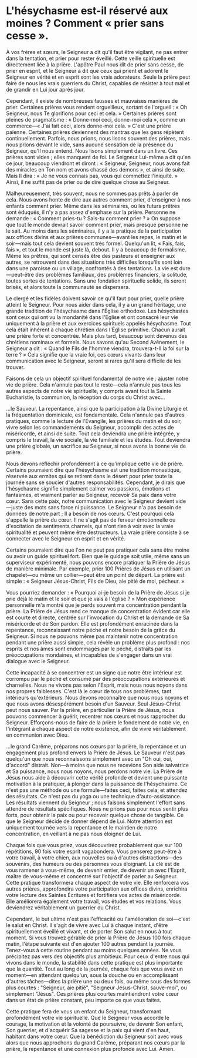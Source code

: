 # L'hésychasme est-il réservé aux moines ? Comment « prier sans cesse ».

À vos frères et sœurs, le Seigneur a dit qu'il faut être vigilant, ne pas entrer dans la tentation, et prier pour rester éveillé. Cette veille spirituelle est directement liée à la prière. L'apôtre Paul nous dit de prier sans cesse, de prier en esprit, et le Seigneur a dit que ceux qui prient et adorent le Seigneur en vérité et en esprit sont les vrais adorateurs. Seule la prière peut faire de nous les vrais guerriers du Christ, capables de résister à tout mal et de grandir en Lui jour après jour.

Cependant, il existe de nombreuses fausses et mauvaises manières de prier. Certaines prières vous rendent orgueilleux, sortant de l'orgueil : « Oh Seigneur, nous Te glorifions pour ceci et cela. » Certaines prières sont pleines de pragmatisme : « Donne-moi ceci, donne-moi cela », comme un commerce—« J'ai fait ceci, alors donne-moi cela. » C'est une prière païenne. Certaines prières deviennent des mantras que les gens répètent continuellement. Parfois, nous prions, nous lisons souvent des prières, mais nous prions devant le vide, sans aucune sensation de la présence du Seigneur, qu'Il nous entend. Nous lisons simplement dans un livre. Ces prières sont vides ; elles manquent de foi. Le Seigneur Lui-même a dit qu'en ce jour, beaucoup viendront et diront : « Seigneur, Seigneur, nous avons fait des miracles en Ton nom et avons chassé des démons », et ainsi de suite. Mais Il dira : « Je ne vous connais pas, vous qui commettez l'iniquité. » Ainsi, il ne suffit pas de prier ou de dire quelque chose au Seigneur.

Malheureusement, très souvent, nous ne sommes pas prêts à parler de cela. Nous avons honte de dire aux autres comment prier, d'enseigner à nos enfants comment prier. Même dans les séminaires, où les futurs prêtres sont éduqués, il n'y a pas assez d'emphase sur la prière. Personne ne demande : « Comment pries-tu ? Sais-tu comment prier ? » On suppose que tout le monde devrait savoir comment prier, mais presque personne ne le sait. Au moins dans les séminaires, il y a la pratique de la participation aux offices divins et aux prières communes—avant les repas, le matin et le soir—mais tout cela devient souvent très formel. Quelqu'un lit, « Fais, fais, fais », et tout le monde est juste là, debout. Il y a beaucoup de formalisme. Même les prêtres, qui sont censés être des pasteurs et enseigner aux autres, se retrouvent dans des situations très difficiles lorsqu'ils sont loin dans une paroisse ou un village, confrontés à des tentations. La vie est dure—peut-être des problèmes familiaux, des problèmes financiers, la solitude, toutes sortes de tentations. Sans une fondation spirituelle solide, ils seront brisés, et alors toute la communauté se dispersera.

Le clergé et les fidèles doivent savoir ce qu'il faut pour prier, quelle prière atteint le Seigneur. Pour nous aider dans cela, il y a un grand héritage, une grande tradition de l'hésychasme dans l'Église orthodoxe. Les hésychastes sont ceux qui ont vu la mondanité dans l'Église et ont consacré leur vie uniquement à la prière et aux exercices spirituels appelés hésychasme. Tout cela était inhérent à chaque chrétien dans l'Église primitive. Chacun aurait une prière forte et concentrée. Mais plus tard, beaucoup sont devenus des chrétiens nominaux et formels. Nous savons qu'au Second Avènement, le Seigneur a dit : « Quand le Fils de l'homme viendra, trouvera-t-Il la foi sur la terre ? » Cela signifie que la vraie foi, ces cœurs vivants dans leur communication avec le Seigneur, seront si rares qu'il sera difficile de les trouver.

Faisons de cela un objectif spirituel fondamental de notre vie : ajuster notre vie de prière. Cela n'annule pas tout le reste—cela n'annule pas tous les autres aspects de notre vie spirituelle, y compris avant tout la Sainte Eucharistie, la communion, la réception du corps du Christ avec...

...le Sauveur. La repentance, ainsi que la participation à la Divine Liturgie et la fréquentation dominicale, est fondamentale. Cela n'annule pas d'autres pratiques, comme la lecture de l'Évangile, les prières du matin et du soir, vivre selon les commandements du Seigneur, accomplir des actes de miséricorde, et ainsi de suite. Tout cela deviendra une prière intégrée, y compris le travail, la vie sociale, la vie familiale et les études. Tout deviendra une prière globale, un sacrifice au Seigneur, si nous avons la bonne vie de prière.

Nous devons réfléchir profondément à ce qu'implique cette vie de prière. Certains pourraient dire que l'hésychasme est une tradition monastique, réservée aux ermites qui se retirent dans le désert pour prier toute la journée sans se soucier d'autres responsabilités. Cependant, je dirais que l'hésychasme signifie simplement calmer vos passions, émotions et fantasmes, et vraiment parler au Seigneur, recevoir Sa paix dans votre cœur. Sans cette paix, notre communication avec le Seigneur devient vide—juste des mots sans force ni puissance. Le Seigneur n'a pas besoin de données de notre part ; Il a besoin de nos cœurs. C'est pourquoi cela s'appelle la prière du cœur. Il ne s'agit pas de ferveur émotionnelle ou d'excitation de sentiments charnels, qui n'ont rien à voir avec la vraie spiritualité et peuvent même être destructeurs. La vraie prière consiste à se connecter avec le Seigneur en esprit et en vérité.

Certains pourraient dire que l'on ne peut pas pratiquer cela sans être moine ou avoir un guide spirituel fort. Bien que le guidage soit utile, même sans un superviseur expérimenté, nous pouvons encore pratiquer la Prière de Jésus de manière minimale. Par exemple, prier 100 Prières de Jésus en utilisant un chapelet—ou même un collier—peut être un point de départ. La prière est simple : « Seigneur Jésus-Christ, Fils de Dieu, aie pitié de moi, pécheur. »

Vous pourriez demander : « Pourquoi ai-je besoin de la Prière de Jésus si je prie déjà le matin et le soir et que je vais à l'église ? » Mon expérience personnelle m'a montré que je perds souvent ma concentration pendant la prière. La Prière de Jésus rend ce manque de concentration évident car elle est courte et directe, centrée sur l'invocation du Christ et la demande de Sa miséricorde et de Son pardon. Elle est profondément enracinée dans la repentance, reconnaissant notre péché et notre besoin de la grâce du Seigneur. Si nous ne pouvons même pas maintenir notre concentration pendant une prière aussi simple, cela révèle un problème plus profond : nos esprits et nos âmes sont endommagés par le péché, distraits par les préoccupations mondaines, et incapables de s'engager dans un vrai dialogue avec le Seigneur.

Cette incapacité à se concentrer est un signe que notre être intérieur est corrompu par le péché et consumé par des préoccupations extérieures et charnelles. Nous ne vivons pas selon l'Esprit, mais nous nous noyons dans nos propres faiblesses. C'est là le cœur de tous nos problèmes, tant intérieurs qu'extérieurs. Nous devons reconnaître que nous nous noyons et que nous avons désespérément besoin d'un Sauveur. Seul Jésus-Christ peut nous sauver. Par la prière, en particulier la Prière de Jésus, nous pouvons commencer à guérir, recentrer nos cœurs et nous rapprocher du Seigneur. Efforçons-nous de faire de la prière le fondement de notre vie, en l'intégrant à chaque aspect de notre existence, afin de vivre véritablement en communion avec Dieu.

...le grand Carême, préparons nos cœurs par la prière, la repentance et un engagement plus profond envers la Prière de Jésus. Le Sauveur n'est pas quelqu'un que nous reconnaissons simplement avec un "Oh oui, oui, d'accord" distrait. Non—à moins que nous ne recevions Son aide salvatrice et Sa puissance, nous nous noyons, nous perdons notre vie. La Prière de Jésus nous aide à découvrir cette vérité profonde et devient une puissante motivation à la pratiquer, à plonger dans la puissance de l'hésychasme. Ce n'est pas une méthode ou une formule—faites ceci, faites cela, et attendez des résultats. Ce n'est pas du yoga ou une technique d'auto-assistance. Les résultats viennent du Seigneur ; nous faisons simplement l'effort sans attendre de résultats spécifiques. Nous ne prions pas pour nous sentir plus forts, pour obtenir la paix ou pour recevoir quelque chose de tangible. Ce que le Seigneur décide de donner dépend de Lui. Notre attention est uniquement tournée vers la repentance et le maintien de notre concentration, en veillant à ne pas nous éloigner de Lui.

Chaque fois que vous priez, vous découvrirez probablement que sur 100 répétitions, 90 fois votre esprit vagabondera. Vous penserez peut-être à votre travail, à votre chien, aux nouvelles ou à d'autres distractions—des souvenirs, des humeurs ou des personnes vous éloignant. La clé est de vous ramener à vous-même, de devenir entier, de devenir un avec l'Esprit, maître de vous-même et concentré sur l'objectif de parler au Seigneur. Cette pratique transformera chaque aspect de votre vie. Elle renforcera vos autres prières, approfondira votre participation aux offices divins, enrichira votre lecture des Saintes Écritures et fortifiera vos actes de miséricorde. Elle améliorera également votre travail, vos études et vos relations. Vous deviendrez véritablement un guerrier du Christ.

Cependant, le but ultime n'est pas l'efficacité ou l'amélioration de soi—c'est le salut en Christ. Il s'agit de vivre avec Lui à chaque instant, d'être spirituellement éveillé et vivant, et de porter Son salut en nous à tout moment. Si vous trouvez gérable de prier la Prière de Jésus 100 fois chaque matin, l'étape suivante est d'en ajouter 100 autres pendant la journée. Tenez-vous à cette routine pendant au moins quelques années. Ne vous précipitez pas vers des objectifs plus ambitieux. Pour ceux d'entre nous qui vivons dans le monde, la stabilité dans cette pratique est plus importante que la quantité. Tout au long de la journée, chaque fois que vous avez un moment—en attendant quelqu'un, sous la douche ou en accomplissant d'autres tâches—dites la prière une ou deux fois, ou même sous des formes plus courtes : "Seigneur, aie pitié", "Seigneur Jésus-Christ, sauve-moi", ou simplement "Jésus". Ces prières plus courtes maintiendront votre cœur dans un état de prière constant, peu importe ce que vous faites.

Cette pratique fera de vous un enfant du Seigneur, transformant profondément votre vie spirituelle. Que le Seigneur vous accorde le courage, la motivation et la volonté de poursuivre, de devenir Son enfant, Son guerrier, et d'acquérir Sa sagesse et la paix qui vient d'en haut, habitant dans votre cœur. Que la bénédiction du Seigneur soit avec vous alors que nous approchons du grand Carême, préparant nos cœurs par la prière, la repentance et une connexion plus profonde avec Lui. Amen.

